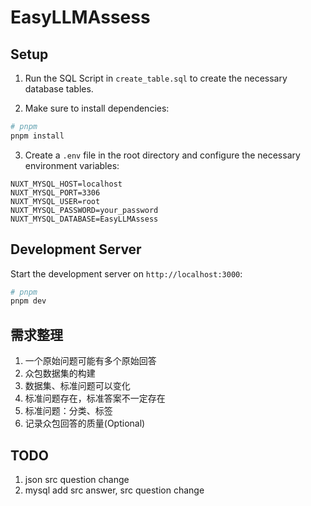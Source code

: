 # EasyLLMAssess

## Setup

1. Run the SQL Script in `create_table.sql` to create the necessary database tables.

2. Make sure to install dependencies:

```bash
# pnpm
pnpm install
```

3. Create a `.env` file in the root directory and configure the necessary environment variables:

```text
NUXT_MYSQL_HOST=localhost
NUXT_MYSQL_PORT=3306
NUXT_MYSQL_USER=root
NUXT_MYSQL_PASSWORD=your_password
NUXT_MYSQL_DATABASE=EasyLLMAssess
```

## Development Server

Start the development server on `http://localhost:3000`:

```bash
# pnpm
pnpm dev
```

## 需求整理

1. 一个原始问题可能有多个原始回答
2. 众包数据集的构建
3. 数据集、标准问题可以变化
4. 标准问题存在，标准答案不一定存在
5. 标准问题：分类、标签
6. 记录众包回答的质量(Optional)

## TODO

1. json src question change
2. mysql add src answer, src question change
